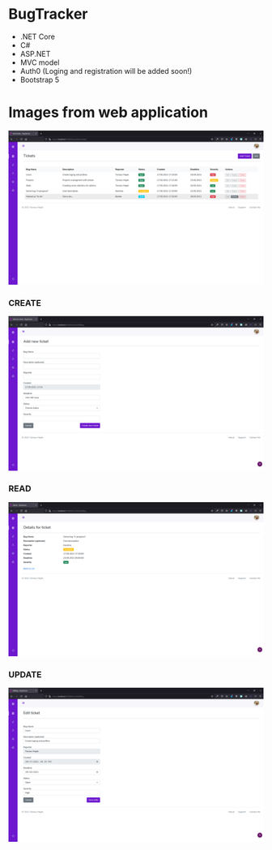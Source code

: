 # BugTracker
* .NET Core 
* C#
* ASP.NET
* MVC model
* Auth0 (Loging and registration will be added soon!)
* Bootstrap 5



# Images from web application
![alt text](https://github.com/TomaszMajek/BugTracker/blob/master/BugTracker/Tickets%20Tab.png)



### CREATE 
![alt text](https://github.com/TomaszMajek/BugTracker/blob/master/BugTracker/Create%20new%20ticket.png)

### READ
![alt text](https://github.com/TomaszMajek/BugTracker/blob/master/BugTracker/Details%20of%20ticket.png)

### UPDATE
![alt text](https://github.com/TomaszMajek/BugTracker/blob/master/BugTracker/Edit%20ticket.png)


